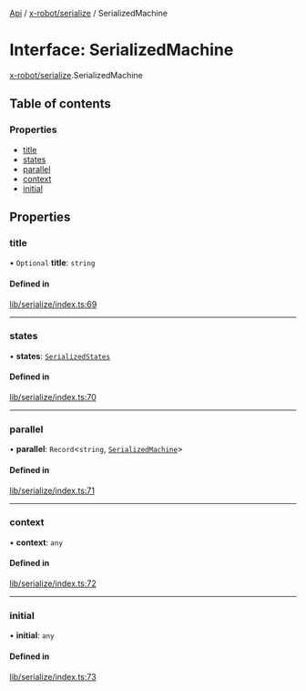 [Api](../README.md) / [x-robot/serialize](../modules/x_robot_serialize.md) / SerializedMachine

# Interface: SerializedMachine

[x-robot/serialize](../modules/x_robot_serialize.md).SerializedMachine

## Table of contents

### Properties

- [title](x_robot_serialize.SerializedMachine.md#title)
- [states](x_robot_serialize.SerializedMachine.md#states)
- [parallel](x_robot_serialize.SerializedMachine.md#parallel)
- [context](x_robot_serialize.SerializedMachine.md#context)
- [initial](x_robot_serialize.SerializedMachine.md#initial)

## Properties

### title

• `Optional` **title**: `string`

#### Defined in

[lib/serialize/index.ts:69](https://github.com/Masquerade-Circus/x-robot/blob/5edbfcd/lib/serialize/index.ts#L69)

___

### states

• **states**: [`SerializedStates`](x_robot_serialize.SerializedStates.md)

#### Defined in

[lib/serialize/index.ts:70](https://github.com/Masquerade-Circus/x-robot/blob/5edbfcd/lib/serialize/index.ts#L70)

___

### parallel

• **parallel**: `Record`<`string`, [`SerializedMachine`](x_robot_serialize.SerializedMachine.md)\>

#### Defined in

[lib/serialize/index.ts:71](https://github.com/Masquerade-Circus/x-robot/blob/5edbfcd/lib/serialize/index.ts#L71)

___

### context

• **context**: `any`

#### Defined in

[lib/serialize/index.ts:72](https://github.com/Masquerade-Circus/x-robot/blob/5edbfcd/lib/serialize/index.ts#L72)

___

### initial

• **initial**: `any`

#### Defined in

[lib/serialize/index.ts:73](https://github.com/Masquerade-Circus/x-robot/blob/5edbfcd/lib/serialize/index.ts#L73)
